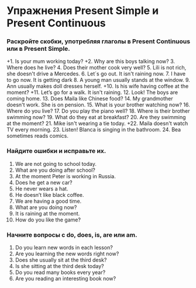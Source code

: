 # Упражнения Present Simple и Present Continuous

### Раскройте скобки, употребляя глаголы в Present Continuous или в Present Simple.

+1. Is your mum working today?
+2. Why are this boys talking now?
3. Where does he live?
4. Does their mother cook very well?
5. Lili is not rich, she doesn't drive a Mercedes.
6. Let´s go out. It isn't raining now.
7. I have to go now. It is getting dark
8. A young man usually stands at the window.
9. Ann usually makes doll dresses herself.
+10. Is his wife having coffee at the moment?
+11. Let’s go for a walk. It isn't raining.
12. Look! The boys are coming home.
13. Does Maila like Chinese food?
14. My grandmother doesn't work. She is on pension.
15. What is your brother watching now?
16. Where do you live?
17. Do you play the piano well?
18. Where is their brother swimming now?
19. What do they eat at breakfast?
20. Are they swimming at the moment?
21. Mike isn't wearing a tie today.
+22. Maila doesn't watch TV every morning.
23. Listen! Blanca is singing in the bathroom.
24. Bea sometimes reads comics.

### Найдите ошибки и исправьте их.
1. We are not going to school today. 
2. What are you doing after school? 
3. At the moment Peter is working in Russia. 
4. Does he get a new car?  
5. He never wears a hat. 
6. He doesn’t like black coffee. 
7. We are having a good time.  
8. What are you doing now? 
9. It is raining at the moment.
10. How do you like the game?

### Начните вопросы с do, does, is, are или am. 

1. Do you learn new words in each lesson?
2. Are you learning the new words right now?
3. Does she usually sit at the third desk?
4. Is she sitting at the third desk today?
5. Do you read many books every year?
6. Are you reading an interesting book now?
